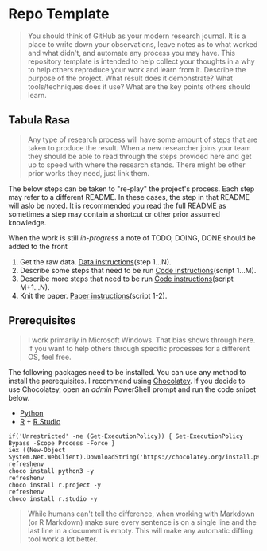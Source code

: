 # Repo Template

> You should think of GitHub as your modern research journal.
> It is a place to write down your observations, leave notes as to what worked and what didn't, and automate any process you may have.
> This repository template is intended to help collect your thoughts in a why to help others reproduce your work and learn from it.
> Describe the purpose of the project.
> What result does it demonstrate?
> What tools/techniques does it use?
> What are the key points others should learn.

## Tabula Rasa

> Any type of research process will have some amount of steps that are taken to produce the result.
> When a new researcher joins your team they should be able to read through the steps provided here and get up to speed with where the research stands.
> There might be other prior works they need, just link them.

The below steps can be taken to "re-play" the project's process.
Each step may refer to a different README.
In these cases, the step in that README will aslo be noted.
It is recommended you read the full README as sometimes a step may contain a shortcut or other prior assumed knowledge.

When the work is still _in-progress_ a note of TODO, DOING, DONE should be added to the front

01. Get the raw data.
    [Data instructions](./data/README.md)(step 1...N).
02. Describe some steps that need to be run
    [Code instructions](./code/README.md)(script 1...M).
03. Describe more steps that need to be run
    [Code instructions](./code/README.md)(script M+1...N).
04. Knit the paper.
    [Paper instructions](./paper/README.md)(script 1-2).


## Prerequisites

> I work primarily in Microsoft Windows.
> That bias shows through here.
> If you want to help others through specific processes for a different OS, feel free.

The following packages need to be installed.
You can use any method to install the prerequisites.
I recommend using [Chocolatey](https://chocolatey.org/install).
If you decide to use Chocolatey, open an _admin_ PowerShell prompt and run the code snipet below.

* [Python](https://www.python.org/downloads/)
* [R](https://cran.r-project.org/bin/windows/base/) + [R Studio](https://www.rstudio.com/products/rstudio/download/)
  
```{ps1}
if('Unrestricted' -ne (Get-ExecutionPolicy)) { Set-ExecutionPolicy Bypass -Scope Process -Force }
iex ((New-Object System.Net.WebClient).DownloadString('https://chocolatey.org/install.ps1'))
refreshenv
choco install python3 -y
refreshenv
choco install r.project -y
refreshenv
choco install r.studio -y
```

> While humans can't tell the difference, when working with Markdown (or R Markdown) make sure every sentence is on a single line and the last line in a document is empty.
> This will make any automatic diffing tool work a lot better.
